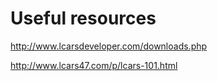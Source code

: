 Useful resources
================

http://www.lcarsdeveloper.com/downloads.php

http://www.lcars47.com/p/lcars-101.html
